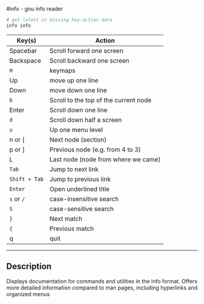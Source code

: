 #info - gnu info reader

```bash
# get latest or missing key-action data
info info
```

| Key(s)<br>    | Action                                |
| ------------- | ------------------------------------- |
| Spacebar      | Scroll forward one screen             |
| Backspace     | Scroll backward one screen            |
| `H`           | keymaps                               |
| Up            | move up one line                      |
| Down          | move down one line                    |
| `b`           | Scroll to the top of the current node |
| Enter         | Scroll down one line                  |
| `d`           | Scroll down half a screen             |
| `u`           | Up one menu level                     |
| n or [        | Next node (section)                   |
| p or ]        | Previous node (e.g. from 4 to 3)      |
| L             | Last node (node from where we came)   |
| `Tab`         | Jump to next link                     |
| `Shift + Tab` | Jump to previous link                 |
| `Enter`       | Open underlined title                 |
| `s` or `/`    | case-insensitive search               |
| `S`           | case-sensitive search                 |
| `}`           | Next match                            |
| `{`           | Previous match                        |
| q             | quit                                  |

---

## Description

Displays documentation for commands and utilities in the info format.
Offers more detailed information compared to man pages, including hyperlinks and organized menus